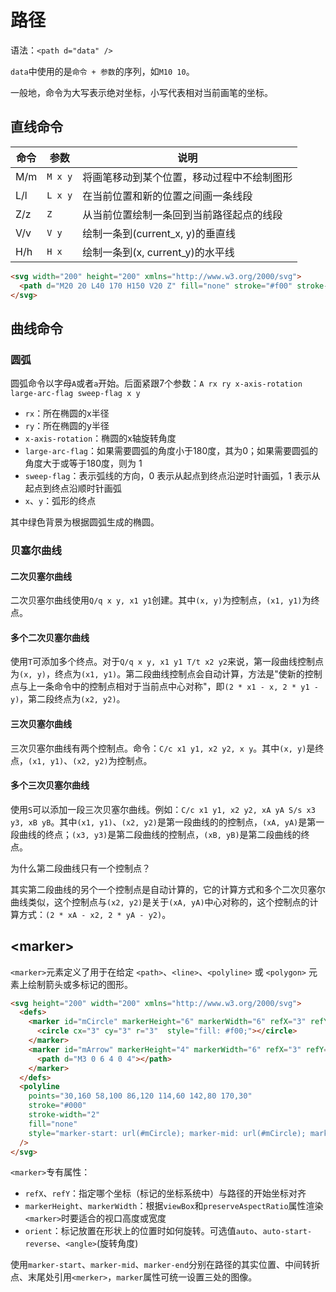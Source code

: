 <script setup>
import GridSvg from './components/GridSvg.vue';
import SvgPathA from './components/SvgPathA.vue';
import SecondaryBezier from './components/SecondaryBezier.vue';
import ExtendSecondaryBezier from './components/ExtendSecondaryBezier.vue';
import TripleBezier from './components/TripleBezier.vue';
import ExtendTripleBezier from './components/ExtendTripleBezier.vue';
</script>

# 路径

语法：`<path d="data" />`

`data`中使用的是`命令 + 参数`的序列，如`M10 10`。

一般地，命令为大写表示绝对坐标，小写代表相对当前画笔的坐标。

## 直线命令

| 命令  | 参数      | 说明                      |
|-----|---------|-------------------------|
| M/m | `M x y` | 将画笔移动到某个位置，移动过程中不绘制图形   |
| L/l | `L x y` | 在当前位置和新的位置之间画一条线段       |
| Z/z | `Z`     | 从当前位置绘制一条回到当前路径起点的线段    |
| V/v | `V y`   | 绘制一条到(current_x, y)的垂直线 |
| H/h | `H x`   | 绘制一条到(x, current_y)的水平线 |

```html
<svg width="200" height="200" xmlns="http://www.w3.org/2000/svg">
  <path d="M20 20 L40 170 H150 V20 Z" fill="none" stroke="#f00" stroke-width="3"/>
</svg>
```

<div class="demo">
  <GridSvg>
    <path d="M20 20 L40 170 H150 V20 Z" fill="none" stroke="#f00" stroke-width="3"/>
  </GridSvg>
</div>

## 曲线命令

### 圆弧

圆弧命令以字母`A`或者`a`开始。后面紧跟7个参数：`A rx ry x-axis-rotation large-arc-flag sweep-flag x y`

- `rx`：所在椭圆的x半径
- `ry`：所在椭圆的y半径
- `x-axis-rotation`：椭圆的x轴旋转角度
- `large-arc-flag`：如果需要圆弧的角度小于180度，其为0；如果需要圆弧的角度大于或等于180度，则为 1
- `sweep-flag`：表示弧线的方向，0 表示从起点到终点沿逆时针画弧，1 表示从起点到终点沿顺时针画弧
- `x`、`y`：弧形的终点

<div class="demo">
  <SvgPathA />
</div>

其中绿色背景为根据圆弧生成的椭圆。

### 贝塞尔曲线

#### 二次贝塞尔曲线
二次贝塞尔曲线使用`Q/q x y, x1 y1`创建。其中`(x, y)`为控制点，`(x1, y1)`为终点。

<div class="demo">
  <SecondaryBezier />
</div>

#### 多个二次贝塞尔曲线
使用`T`可添加多个终点。对于`Q/q x y, x1 y1 T/t x2 y2`来说，第一段曲线控制点为`(x, y)`，终点为`(x1, y1)`。第二段曲线控制点会自动计算，方法是"使新的控制点与上一条命令中的控制点相对于当前点中心对称"，即`(2 * x1 - x, 2 * y1 - y)`，第二段终点为`(x2, y2)`。

<div class="demo">
  <ExtendSecondaryBezier />
</div>

#### 三次贝塞尔曲线
三次贝塞尔曲线有两个控制点。命令：`C/c x1 y1, x2 y2, x y`。其中`(x, y)`是终点，`(x1, y1)`、`(x2, y2)`为控制点。

<div class="demo">
  <TripleBezier />
</div>

#### 多个三次贝塞尔曲线
使用`S`可以添加一段三次贝塞尔曲线。例如：`C/c x1 y1, x2 y2, xA yA S/s x3 y3, xB yB`。其中`(x1, y1)`、`(x2, y2)`是第一段曲线的的控制点，`(xA, yA)`是第一段曲线的终点；`(x3, y3)`是第二段曲线的控制点，`(xB, yB)`是第二段曲线的终点。

为什么第二段曲线只有一个控制点？

其实第二段曲线的另个一个控制点是自动计算的，它的计算方式和多个二次贝塞尔曲线类似，这个控制点与`(x2, y2)`是关于`(xA, yA)`中心对称的，这个控制点的计算方式：`(2 * xA - x2, 2 * yA - y2)`。

<div class="demo">
  <ExtendTripleBezier />
</div>

## \<marker>
`<marker>`元素定义了用于在给定 `<path>`、`<line>`、`<polyline>` 或 `<polygon>` 元素上绘制箭头或多标记的图形。

```html
<svg height="200" width="200" xmlns="http://www.w3.org/2000/svg">
  <defs>
    <marker id="mCircle" markerHeight="6" markerWidth="6" refX="3" refY="3">
      <circle cx="3" cy="3" r="3"  style="fill: #f00;"></circle>
    </marker>
    <marker id="mArrow" markerHeight="4" markerWidth="6" refX="3" refY="3">
      <path d="M3 0 6 4 0 4"></path>
    </marker>
  </defs>
  <polyline
    points="30,160 58,100 86,120 114,60 142,80 170,30"
    stroke="#000"
    stroke-width="2"
    fill="none"
    style="marker-start: url(#mCircle); marker-mid: url(#mCircle); marker-end: url(#mArrow)"
  />
</svg>
```
<div class="demo">
  <GridSvg>
    <defs>
      <marker id="mCircle" markerHeight="6" markerWidth="6" refX="3" refY="3">
        <circle cx="3" cy="3" r="3"  style="fill: #f00;"></circle>
      </marker>
      <marker id="mArrow" markerHeight="4" markerWidth="6" refX="3" refY="3">
        <path d="M3 0 6 4 0 4"></path>
      </marker>
    </defs>
    <polyline
      points="30,160 58,100 86,120 114,60 142,80 170,30"
      stroke="#000"
      stroke-width="2"
      fill="none"
      style="marker-start: url(#mCircle); marker-mid: url(#mCircle); marker-end: url(#mArrow);"
    />
  </GridSvg>
</div>

`<marker>`专有属性：
- `refX`、`refY`：指定哪个坐标（标记的坐标系统中）与路径的开始坐标对齐
- `markerHeight`、`markerWidth`：根据`viewBox`和`preserveAspectRatio`属性渲染`<marker>`时要适合的视口高度或宽度
- `orient`：标记放置在形状上的位置时如何旋转。可选值`auto`、`auto-start-reverse`、`<angle>`(旋转角度)

使用`marker-start`、`marker-mid`、`marker-end`分别在路径的其实位置、中间转折点、末尾处引用`<merker>`，`marker`属性可统一设置三处的图像。
